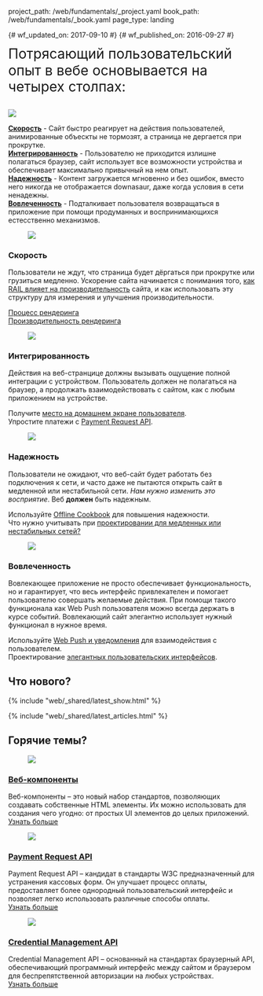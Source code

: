 project_path: /web/fundamentals/_project.yaml
book_path: /web/fundamentals/_book.yaml
page_type: landing

{# wf_updated_on: 2017-09-10 #}
{# wf_published_on: 2016-09-27 #}

<style>
  .wf-hot {padding-top: 0 !important;}
  .nope {display:none;}
  .wf-hero ul,
  .devsite-landing-row-item-description-content ul {list-style: none; padding-left: 0}
  .wf-hero > p {font-size: 2em; line-height: 1.2em; margin-top: 0}
</style>

<div class="wf-hero">
  <p>Потрясающий пользовательский опыт в вебе основывается на четырех столпах:</p>
  <img src="/web/images/hero-2x.png" class="attempt-right">
  <ul>
    <li><span class="compare-yes"></span> <b><a href="#fast">Скорость</a></b> - Сайт быстро реагирует на действия 
    пользователей, анимированные объескты не тормозят, а страница не дергается при прокрутке.</li>
    <li><span class="compare-yes"></span> <b><a href="#integrated">Интегрированность</a></b> - Пользователю не приходится 
        излишне полагаться браузер, сайт использует все возможности устройства и обеспечивает максимально привычный на нем 
        опыт.</li>
    <li><span class="compare-yes"></span> <b><a href="#reliable">Надежность</a></b> - Контент загружается мгновенно 
        и без ошибок, вместо него никогда не отображается downasaur, даже когда условия в сети ненадежны.</li>
    <li><span class="compare-yes"></span> <b><a href="#engaging">Вовлеченность</a></b> - Подталкивает пользователя 
       возвращаться в приложение при помощи продуманных и воспринимающихся естесственно механизмов.</li>
  </ul>
</div>

<h2 class="nope">Потрясающий веб состоит из:</h2>

<section class="devsite-landing-row devsite-landing-row-2-up devsite-landing-row-cards">
  <div class="devsite-landing-row-group">
    <div class="devsite-landing-row-item" id="fast">
      <figure class="devsite-landing-row-item-image">
        <img src="/web/images/pwa-f-16x9.gif">
      </figure>
      <div class="devsite-landing-row-item-description">
        <h3>Скорость</h3>
        <div class="devsite-landing-row-item-description-content">
          <p>
            Пользователи не ждут, что страница будет дёргаться при прокрутке или грузиться медленно. Ускорение сайта 
            начинается с понимания того, <a href="performance/rail">как RAIL влияет на производительность</a>
            сайта, и как использовать эту структуру для измерения и улучшения производительности. 
          </p>
          <ul>
            <li><span class="compare-yes"></span> <a href="performance/critical-rendering-path/">Процесс рендеринга</a></li>
            <li><span class="compare-yes"></span> <a href="performance/rendering/">Производительность рендеринга</a></li>
          </ul>
        </div>
      </div>
    </div>
    <div class="devsite-landing-row-item" id="integrated">
      <figure class="devsite-landing-row-item-image">
        <img src="/web/images/pwa-i-16x9.gif">
      </figure>
      <div class="devsite-landing-row-item-description">
        <h3>Интегрированность</h3>
        <div class="devsite-landing-row-item-description-content">
          <p>
            Действия на веб-странцице должны вызывать ощущение полной интеграции с устройством. Пользователь должен не
            полагаться на браузер, а продолжать взаимодействовать с сайтом, как с любым приложением на устройстве.
          </p>
          <ul>
            <li><span class="compare-yes"></span> Получите <a href="app-install-banners/">место на домашнем экране пользователя</a>.</li>
            <li><span class="compare-yes"></span> Упростите платежи с <a href="payments/">Payment Request API</a>.</li>
          </ul>
        </div>
      </div>
    </div>
  </div>
</section>

<section class="devsite-landing-row devsite-landing-row-2-up devsite-landing-row-cards">
  <div class="devsite-landing-row-group">
    <div class="devsite-landing-row-item" id="reliable">
      <figure class="devsite-landing-row-item-image">
        <img src="/web/images/pwa-r-16x9.gif">
      </figure>
      <div class="devsite-landing-row-item-description">
        <h3>Надежность</h3>
        <div class="devsite-landing-row-item-description-content">
          <p>
            Пользователи не ожидают, что веб-сайт будет работать без подключения к сети, и часто даже не пытаются 
            открыть сайт в медленной или нестабильной сети.
            <i>Нам нужно изменить это восприятие</i>. Веб <b>должен</b> быть надежным.
          </p>
          <ul>
            <li><span class="compare-yes"></span> Используйте <a href="instant-and-offline/offline-cookbook/">Offline Cookbook</a> для повышения надежности.</li>
            <li><span class="compare-yes"></span> Что нужно учитывать при <a href="instant-and-offline/offline-ux">проектировании для медленных или нестабильных сетей?</a></li>
          </ul>
        </div>
      </div>
    </div>
    <div class="devsite-landing-row-item" id="engaging">
      <figure class="devsite-landing-row-item-image">
        <img src="/web/images/pwa-e-16x9.gif">
      </figure>
      <div class="devsite-landing-row-item-description">
        <h3>Вовлеченность</h3>
        <div class="devsite-landing-row-item-description-content">
          <p>
            Вовлекающее приложение не просто обеспечивает функциональность, но и гарантирует, что весь интерфейс 
            привлекателен и помогает пользователю совершать желаемые действия. При помощи такого функционала как Web Push
            пользователя можно всегда держать в курсе событий. Вовлекающий сайт элегантно  использует нужный функционал 
            в нужное время.
          </p>
          <ul>
            <li><span class="compare-yes"></span> Используйте <a href="push-notifications/">Web Push и уведомления</a> для взаимодействия с пользователем.</li>
            <li><span class="compare-yes"></span> Проектирование <a href="design-and-ux/ux-basics/">элегантных пользовательских интерфейсов</a>.</li>
          </ul>
        </div>
      </div>
    </div>
  </div>
</section>

## Что нового?

{% include "web/_shared/latest_show.html" %}

{% include "web/_shared/latest_articles.html" %}


## Горячие темы?

<section class="wf-hot devsite-landing-row devsite-landing-row-3-up devsite-landing-row-cards">
  <div class="devsite-landing-row-group">
    <div class="devsite-landing-row-item" id="fast">
      <figure class="devsite-landing-row-item-image">
        <img src="images/web-comp.png">
      </figure>
      <div class="devsite-landing-row-item-description">
        <h3><a href="web-components/">Веб-компоненты</a></h3>
        <div class="devsite-landing-row-item-description-content">
          Веб-компоненты – это новый набор стандартов, позволяющих создавать собственные HTML элементы.
          Их можно использовать для создания чего угодно: от простых UI элементов до целых приложений.
        </div>
        <div class="devsite-landing-row-item-buttons">
          <a href="web-components/" class="button button-white">Узнать больше</a>
        </div>
      </div>
    </div>
    <!-- -->
    <div class="devsite-landing-row-item" id="integrated">
      <figure class="devsite-landing-row-item-image">
        <img src="images/pay-req.png">
      </figure>
      <div class="devsite-landing-row-item-description">
        <h3><a href="payments/">Payment Request API</a></h3>
        <div class="devsite-landing-row-item-description-content">
          Payment Request API – кандидат в стандарты W3C предназначенный для устранения кассовых форм. 
          Он улучшает процесс оплаты, предоставляет более однородный пользовательский интерфейс и 
          позволяет легко использовать различные способы оплаты.
        </div>
        <div class="devsite-landing-row-item-buttons">
          <a href="payments/" class="button button-white">Узнать больше</a>
        </div>
      </div>
    </div>
    <!-- -->
    <div class="devsite-landing-row-item" id="fast">
      <figure class="devsite-landing-row-item-image">
        <img src="images/cred-mgt.png">
      </figure>
      <div class="devsite-landing-row-item-description">
        <h3><a href="/web/fundamentals/security/credential-management/">Credential Management API</a></h3>
        <div class="devsite-landing-row-item-description-content">
          Credential Management API – основанный на стандартах браузерный API, обеспечивающий
           программный интерфейс между сайтом и браузером для беспрепятственной авторизации на любых устройствах.
        </div>
        <div class="devsite-landing-row-item-buttons">
          <a href="/web/fundamentals/security/credential-management/" class="button button-white">Узнать больше</a>
        </div>
      </div>
    </div>
  </div>
</section>
